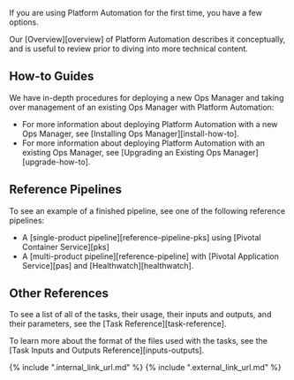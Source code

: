 If you are using Platform Automation for the first time,
you have a few options.

Our [Overview][overview] of Platform Automation describes it conceptually,
and is useful to review prior to diving into more technical content.

## How-to Guides

We have in-depth procedures for deploying a new Ops Manager and
taking over management of an existing Ops Manager
with Platform Automation:

- For more information about deploying Platform Automation
  with a new Ops Manager, see [Installing Ops Manager][install-how-to].
- For more information about deploying Platform Automation
  with an existing Ops Manager, see
  [Upgrading an Existing Ops Manager][upgrade-how-to].

## Reference Pipelines

To see an example of a finished pipeline,
see one of the following reference pipelines:

- A [single-product pipeline][reference-pipeline-pks] using [Pivotal Container Service][pks]
- A [multi-product pipeline][reference-pipeline]
  with [Pivotal Application Service][pas] and [Healthwatch][healthwatch].

## Other References

To see a list of all of the tasks, their usage, 
their inputs and outputs, and their parameters,
see the [Task Reference][task-reference].

To learn more about the format of the files used with the tasks, 
see the [Task Inputs and Outputs Reference][inputs-outputs].

{% include ".internal_link_url.md" %}
{% include ".external_link_url.md" %}
